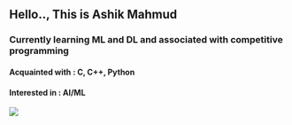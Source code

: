 ## Hello.., This is Ashik Mahmud
### Currently learning ML and DL and associated with competitive programming

#### Acquainted with : C, C++, Python
#### Interested in : AI/ML
![](https://leetcard.jacoblin.cool/lapor?ext=contest)
<!--
**ashik1104/ashik1104** is a ✨ _special_ ✨ repository because its `README.md` (this file) appears on your GitHub profile.

Here are some ideas to get you started:

- 🔭 I’m currently working on ...
- 🌱 I’m currently learning ...
- 👯 I’m looking to collaborate on ...
- 🤔 I’m looking for help with ...
- 💬 Ask me about ...
- 📫 How to reach me: ...
- 😄 Pronouns: ...
- ⚡ Fun fact: ...
-->
